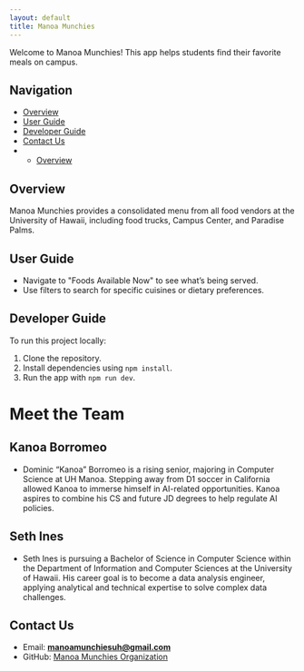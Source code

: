 ```yaml
---
layout: default
title: Manoa Munchies
---
```


Welcome to Manoa Munchies! This app helps students find their favorite meals on campus.

## Navigation
- [Overview](#overview)
- [User Guide](#user-guide)
- [Developer Guide](#developer-guide)
- [Contact Us](#contact-us)
- - [Overview](#overview)

## Overview
Manoa Munchies provides a consolidated menu from all food vendors at the University of Hawaii, including food trucks, Campus Center, and Paradise Palms.

## User Guide
- Navigate to "Foods Available Now" to see what’s being served.
- Use filters to search for specific cuisines or dietary preferences.

## Developer Guide
To run this project locally:
1. Clone the repository.
2. Install dependencies using `npm install`.
3. Run the app with `npm run dev`.

# Meet the Team
## Kanoa Borromeo
- Dominic “Kanoa” Borromeo is a rising senior, majoring in Computer Science at UH Manoa. Stepping away from D1 soccer in California allowed Kanoa to immerse himself in AI-related opportunities. Kanoa aspires to combine his CS and future JD degrees to help regulate AI policies.

## Seth Ines
- Seth Ines is pursuing a Bachelor of Science in Computer Science within the Department of Information and Computer Sciences at the University of Hawaii. His career goal is to become a data analysis engineer, applying analytical and technical expertise to solve complex data challenges.




## Contact Us
- Email: **manoamunchiesuh@gmail.com**
- GitHub: [Manoa Munchies Organization](https://github.com/manoa-munchies)
